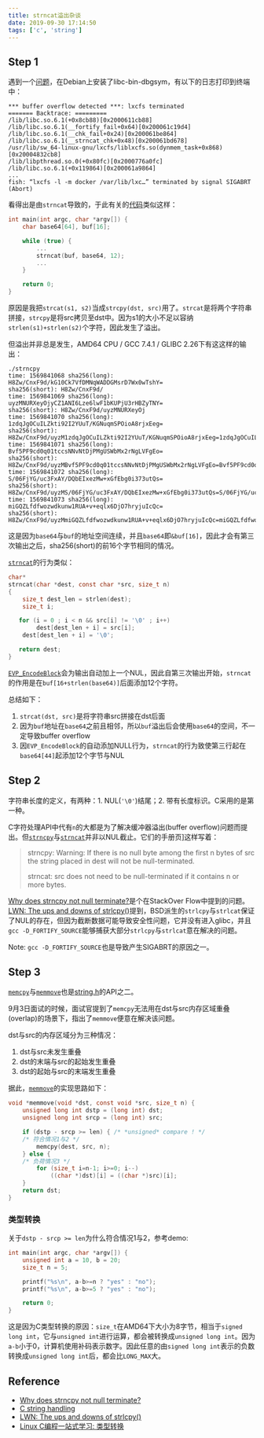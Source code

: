 ```yaml
---
title: strncat溢出杂谈
date: 2019-09-30 17:14:50
tags: ['c', 'string']
---
```


## Step 1

遇到一个[问题](/others/2019/buffer-overflow-by-strncat.log)，在Debian上安装了libc-bin-dbgsym，有以下的日志打印到终端中：

```log
*** buffer overflow detected ***: lxcfs terminated
======= Backtrace: =========
/lib/libc.so.6.1(+0x8cb88)[0x2000611cb88]
/lib/libc.so.6.1(__fortify_fail+0x64)[0x200061c19d4]
/lib/libc.so.6.1(__chk_fail+0x24)[0x200061be864]
/lib/libc.so.6.1(__strncat_chk+0x48)[0x200061bd678]
/usr/lib/sw_64-linux-gnu/lxcfs/liblxcfs.so(dynmem_task+0x868)[0x20004832cb8]
/lib/libpthread.so.0(+0x80fc)[0x2000776a0fc]
/lib/libc.so.6.1(+0x119864)[0x200061a9864]
...
fish: “lxcfs -l -m docker /var/lib/lxc…” terminated by signal SIGABRT (Abort)
```

看得出是由`strncat`导致的，于此有关的[代码](https://gist.github.com/time-river/4cff4fb3b59a8d82dfc3043483084b94)类似这样：

```c
int main(int argc, char *argv[]) {
	char base64[64], buf[16];

	while (true) {
        ...
		strncat(buf, base64, 12);
        ...
	}

	return 0;
}
```

原因是我把`strcat(s1, s2)`当成`strcpy(dst, src)`用了。`strcat`是将两个字符串拼接，`strcpy`是将src拷贝至dst中。因为s1的大小不足以容纳`strlen(s1)+strlen(s2)`个字符，因此发生了溢出。

但溢出并非总是发生，AMD64 CPU / GCC 7.4.1 / GLIBC 2.26下有这这样的输出：

```log
./strncpy 
time: 1569841068 sha256(long): H8Zw/CnxF9d/kG10Ck7VfDMNqWADDGMsrD7Wx0wTshY=
sha256(short): H8Zw/CnxF9d/
time: 1569841069 sha256(long): uyzMNURXeyOjyCZ1ANI6Lze6lwF1bKUPjU3rHBZyTNY=
sha256(short): H8Zw/CnxF9d/uyzMNURXeyOj
time: 1569841070 sha256(long): 1zdqJgOCuILZkti92I2YUuT/KGNuqmSPOioA8rjxEeg=
sha256(short): H8Zw/CnxF9d/uyzM1zdqJgOCuILZkti92I2YUuT/KGNuqmSPOioA8rjxEeg=1zdqJgOCuILZ
time: 1569841071 sha256(long): Bvf5PF9cd0q01tccsNNvNtDjPMgUSWbMx2rNgLVFgEo=
sha256(short): H8Zw/CnxF9d/uyzMBvf5PF9cd0q01tccsNNvNtDjPMgUSWbMx2rNgLVFgEo=Bvf5PF9cd0q0
time: 1569841072 sha256(long): S/06FjYG/uc3FxAY/DQbEIxezMw+xGfEbg0i373utQs=
sha256(short): H8Zw/CnxF9d/uyzMS/06FjYG/uc3FxAY/DQbEIxezMw+xGfEbg0i373utQs=S/06FjYG/uc3
time: 1569841073 sha256(long): miGQZLfdfwozwdkunw1RUA+v+eqlx6DjO7hryjuIcQc=
sha256(short): H8Zw/CnxF9d/uyzMmiGQZLfdfwozwdkunw1RUA+v+eqlx6DjO7hryjuIcQc=miGQZLfdfwoz
```

这是因为`base64`与`buf`的地址空间连续，并且`base64`即`&buf[16]`，因此才会有第三次输出之后，sha256(short)的前16个字节相同的情况。

[`strncat`](https://github.com/bminor/glibc/blob/glibc-2.28/string/strncat.c#L27)的行为类似：

```c
char*
strncat(char *dest, const char *src, size_t n)
{
    size_t dest_len = strlen(dest);
    size_t i;

   for (i = 0 ; i < n && src[i] != '\0' ; i++)
        dest[dest_len + i] = src[i];
    dest[dest_len + i] = '\0';

   return dest;
}
```

[`EVP_EncodeBlock`](https://www.openssl.org/docs/man1.1.0/man3/EVP_EncodeBlock.html)会为输出自动加上一个NUL，因此自第三次输出开始，`strncat`的作用是在`buf[16+strlen(base64)]`后面添加12个字符。

总结如下：

1. `strcat(dst, src)`是将字符串src拼接在dst后面
2. 因为`buf`地址在`base64`之前且相邻，所以`buf`溢出后会使用`base64`的空间，不一定导致buffer overflow
3. 因`EVP_EncodeBlock`的自动添加NULL行为，`strncat`的行为致使第三行起在`base64[44]`起添加12个字节与NUL

## Step 2

字符串长度的定义，有两种：1. NUL(`'\0'`)结尾；2. 带有长度标识。C采用的是第一种。

C字符处理API中代有`n`的大都是为了解决缓冲器溢出(buffer overflow)问题而提出。但[`strncpy`](http://man7.org/linux/man-pages/man3/strncpy.3p.html)与[`strncat`](http://man7.org/linux/man-pages/man3/strcat.3.html)并非以NUL截止。它们的手册页]这样写着：

> strncpy:
>   Warning: If there is no null byte among the first n bytes of src the
>   string placed in dest will not be null-terminated.
>
> strncat:
>   src does not need to be null-terminated if it contains n or more bytes.

[Why does strncpy not null terminate?][1]是个在StackOver Flow中提到的问题。[LWN: The ups and downs of strlcpy()](https://lwn.net/Articles/507319/)提到，BSD派生的`strlcpy`与`strlcat`保证了NUL的存在，但因为截断数据可能导致安全性问题，它并没有进入glibc，并且`gcc -D_FORTIFY_SOURCE`能够捕获大部分`strlcpy`与`strlcat`意在解决的问题。

Note: `gcc -D_FORTIFY_SOURCE`也是导致产生SIGABRT的原因之一。

## Step 3

[`memcpy`](http://man7.org/linux/man-pages/man3/memcpy.3.html)与[`memmove`](http://man7.org/linux/man-pages/man3/memmove.3.html)也是[string.h](http://man7.org/linux/man-pages/man3/string.3.html)的API之二。

9月3日面试的时候，面试官提到了`memcpy`无法用在dst与src内存区域重叠(overlap)的场景下，指出了`memmove`便意在解决该问题。

dst与src的内存区域分为三种情况：

1. dst与src未发生重叠
2. dst的末端与src的起始发生重叠
3. dst的起始与src的末端发生重叠

据此，[`memmove`](https://github.com/bminor/glibc/blob/glibc-2.28/string/memmove.c)的实现思路如下：

```c
void *memmove(void *dst, const void *src, size_t n) {
    unsigned long int dstp = (long int) dst;
    unsigned long int srcp = (long int) src;

    if (dstp - srcp >= len) { /* *unsigned* compare ! */
    /* 符合情况1与2 */
        memcpy(dest, src, n);
    } else {
    /* 负荷情况3 */
        for (size_t i=n-1; i>=0; i--)
            ((char *)dst)[i] = ((char *)src)[i];
    }
    return dst;
}
```

### 类型转换

关于`dstp - srcp >= len`为什么符合情况1与2，参考demo:

```c
int main(int argc, char *argv[]) {
	unsigned int a = 10, b = 20;
	size_t n = 5;

	printf("%s\n", a-b>=n ? "yes" : "no");
    printf("%s\n", a-b>=5 ? "yes" : "no");

	return 0;
}
```

这是因为C类型转换的原因：`size_t`在AMD64下大小为8字节，相当于`signed long int`，它与`unsigned int`进行运算，都会被转换成`unsigned long int`。因为`a-b`小于0，计算机使用补码表示数字。因此任意的由`signed long int`表示的负数转换成`unsigned long int`后，都会比`LONG_MAX`大。

## Reference

- [Why does strncpy not null terminate?][1]
- [C string handling][2]
- [LWN: The ups and downs of strlcpy()][3]
- [Linux C编程一站式学习: 类型转换][4]

[1]: https://stackoverflow.com/questions/1453876/why-does-strncpy-not-null-terminate
[2]: https://en.wikipedia.org/wiki/C_string_handling
[3]: https://lwn.net/Articles/507319/
[4]: https://akaedu.github.io/book/ch15s03.html